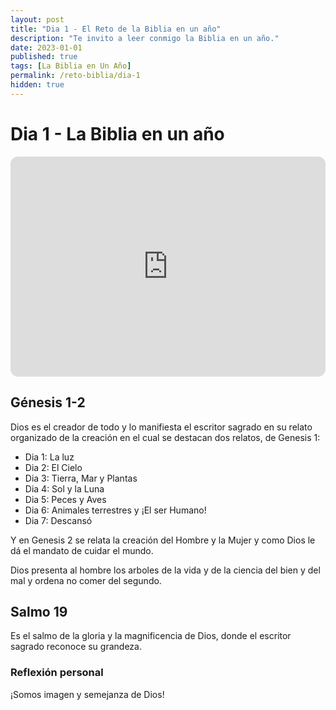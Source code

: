 ```yaml
---
layout: post
title: "Dia 1 - El Reto de la Biblia en un año"
description: "Te invito a leer conmigo la Biblia en un año."
date: 2023-01-01
published: true
tags: [La Biblia en Un Año]
permalink: /reto-biblia/dia-1
hidden: true
---
```


# Dia 1 - La Biblia en un año

<iframe style="border-radius:12px" src="https://open.spotify.com/embed/episode/1K52YHhp9DTEITSFfRYV5B?utm_source=generator" width="100%" height="352" frameBorder="0" allowfullscreen="" allow="autoplay; clipboard-write; encrypted-media; fullscreen; picture-in-picture" loading="lazy"></iframe>

## Génesis 1-2
Dios es el creador de todo y lo manifiesta el escritor sagrado en su relato organizado de la creación en el cual se destacan dos relatos, de Genesis 1:

- Dia 1: La luz
- Dia 2: El Cielo
- Dia 3: Tierra, Mar y Plantas
- Dia 4: Sol y la Luna
- Dia 5: Peces y Aves
- Dia 6: Animales terrestres y ¡El ser Humano!
- Dia 7: Descansó

Y en Genesis 2 se relata la creación del Hombre y la Mujer y como Dios le dá el mandato de cuidar el mundo.

Dios presenta al hombre los arboles de la vida y de la ciencia del bien y del mal y ordena no comer del segundo.

## Salmo 19
Es el salmo de la gloria y la magnificencia de Dios, donde el escritor sagrado reconoce su grandeza.

### Reflexión personal
¡Somos imagen y semejanza de Dios!